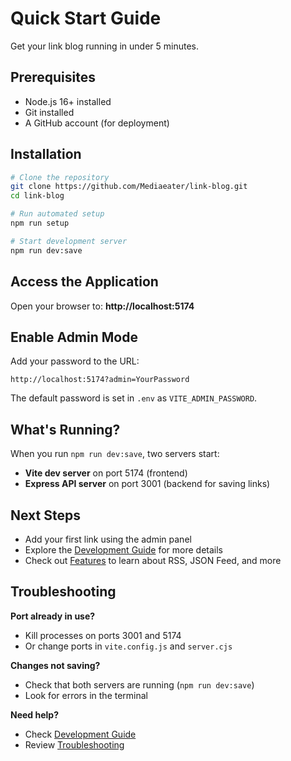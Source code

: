 # Quick Start Guide

Get your link blog running in under 5 minutes.

## Prerequisites

- Node.js 16+ installed
- Git installed
- A GitHub account (for deployment)

## Installation

```bash
# Clone the repository
git clone https://github.com/Mediaeater/link-blog.git
cd link-blog

# Run automated setup
npm run setup

# Start development server
npm run dev:save
```

## Access the Application

Open your browser to: **http://localhost:5174**

## Enable Admin Mode

Add your password to the URL:
```
http://localhost:5174?admin=YourPassword
```

The default password is set in `.env` as `VITE_ADMIN_PASSWORD`.

## What's Running?

When you run `npm run dev:save`, two servers start:
- **Vite dev server** on port 5174 (frontend)
- **Express API server** on port 3001 (backend for saving links)

## Next Steps

- Add your first link using the admin panel
- Explore the [Development Guide](development.md) for more details
- Check out [Features](../features/feeds.md) to learn about RSS, JSON Feed, and more

## Troubleshooting

**Port already in use?**
- Kill processes on ports 3001 and 5174
- Or change ports in `vite.config.js` and `server.cjs`

**Changes not saving?**
- Check that both servers are running (`npm run dev:save`)
- Look for errors in the terminal

**Need help?**
- Check [Development Guide](development.md)
- Review [Troubleshooting](../reference/architecture.md#troubleshooting)
